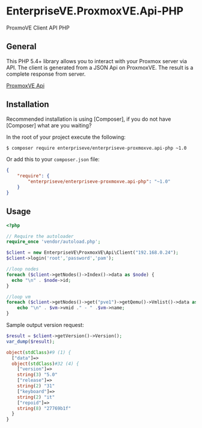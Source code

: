 # EnterpriseVE.ProxmoxVE.Api-PHP
ProxmoVE Client API PHP

General
------------

This PHP 5.4+ library allows you to interact with your Proxmox server via API.
The client is generated from a JSON Api on ProxmoxVE.
The result is a complete response from server.

[ProxmoxVE Api](https://pve.proxmox.com/pve-docs/api-viewer/)


Installation
------------

Recommended installation is using [Composer], if you do not have [Composer] what are you waiting?

In the root of your project execute the following:

```sh
$ composer require enterpriseve/enterpriseve-proxmoxve.api-php ~1.0
```

Or add this to your `composer.json` file:

```json
{
    "require": {
        "enterpriseve/enterpriseve-proxmoxve.api-php": "~1.0"
    }
}
```

Usage
-----

```php
<?php

// Require the autoloader
require_once 'vendor/autoload.php';

$client = new EnterpriseVE\ProxmoxVE\Api\Client("192.168.0.24");
$client->login('root','password','pam');

//loop nodes
foreach ($client->getNodes()->Index()->data as $node) {
  echo "\n" . $node->id;
}

//loop vm
foreach ($client->getNodes()->get("pve1")->getQemu()->Vmlist()->data as $vm) {
    echo "\n" . $vm->vmid ." - " .$vm->name;
}
```

Sample output version request:

```php
$result = $client->getVersion()->Version();
var_dump($result);

object(stdClass)#9 (1) {
  ["data"]=>
  object(stdClass)#32 (4) {
    ["version"]=>
    string(3) "5.0"
    ["release"]=>
    string(2) "31"
    ["keyboard"]=>
    string(2) "it"
    ["repoid"]=>
    string(8) "27769b1f"
  }
}
```
